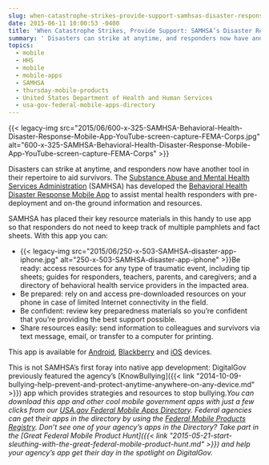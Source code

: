 ```yaml
---
slug: when-catastrophe-strikes-provide-support-samhsas-disaster-response-app
date: 2015-06-11 10:00:53 -0400
title: 'When Catastrophe Strikes, Provide Support: SAMHSA’s Disaster Response App'
summary: ' Disasters can strike at anytime, and responders now have another tool in their repertoire to aid survivors. The Substance Abuse and Mental Health Services Administration (SAMHSA) has developed the Behavioral Health Disaster Response Mobile App to assist mental health responders with pre-deployment and on-the ground information and resources. SAMHSA has'
topics:
  - mobile
  - HHS
  - mobile
  - mobile-apps
  - SAMHSA
  - thursday-mobile-products
  - United States Department of Health and Human Services
  - usa-gov-federal-mobile-apps-directory
---
```


{{< legacy-img src="2015/06/600-x-325-SAMHSA-Behavioral-Health-Disaster-Response-Mobile-App-YouTube-screen-capture-FEMA-Corps.jpg" alt="600-x-325-SAMHSA-Behavioral-Health-Disaster-Response-Mobile-App-YouTube-screen-capture-FEMA-Corps" >}}

Disasters can strike at anytime, and responders now have another tool in their repertoire to aid survivors. The [Substance Abuse and Mental Health Services Administration](http://www.samhsa.gov/) (SAMHSA) has developed the [Behavioral Health Disaster Response Mobile App](http://www.store.samhsa.gov/apps/disaster/) to assist mental health responders with pre-deployment and on-the ground information and resources.

SAMHSA has placed their key resource materials in this handy to use app so that responders do not need to keep track of multiple pamphlets and fact sheets. With this app you can:

  * {{< legacy-img src="2015/06/250-x-503-SAMHSA-disaster-app-iphone.jpg" alt="250-x-503-SAMHSA-disaster-app-iphone" >}}Be ready: access resources for any type of traumatic event, including tip sheets; guides for responders, teachers, parents, and caregivers; and a directory of behavioral health service providers in the impacted area.
  * Be prepared: rely on and access pre-downloaded resources on your phone in case of limited Internet connectivity in the field.
  * Be confident: review key preparedness materials so you&#8217;re confident that you&#8217;re providing the best support possible.
  * Share resources easily: send information to colleagues and survivors via text message, email, or transfer to a computer for printing.

This app is available for [Android](https://play.google.com/store/apps/details?id=gov.hhs.samhsa.app.disaster&WT.ac=LP_20140206_DISASTERAPP_GOOGLEPLAY), [Blackberry](http://appworld.blackberry.com/webstore/content/47454887/?lang=en&countrycode=US&WT.ac=LP_20140206_DISASTERAPP_BLACKBERRY) and [iOS](https://itunes.apple.com/us/app/samhsa-behavioral-health-disaster/id787518271?mt=8&WT.ac=LP_20140206_DISASTERAPP_ITUNES) devices.

This is not SAMHSA’s first foray into native app development: DigitalGov previously featured the agency’s [KnowBullying]({{< link "2014-10-09-bullying-help-prevent-and-protect-anytime-anywhere-on-any-device.md" >}}) app which provides strategies and resources to stop bullying._You can download this app and other cool mobile government apps with just a few clicks from our [USA.gov Federal Mobile Apps Director](http://www.usa.gov/mobileapps.shtml)y. Federal agencies can get their apps in the directory by using the [Federal Mobile Products Registry](http://apps.usa.gov/register)._
_Don&#8217;t see one of your agency&#8217;s apps in the Directory? Take part in the [Great Federal Mobile Product Hunt]({{< link "2015-05-21-start-sleuthing-with-the-great-federal-mobile-product-hunt.md" >}}) and help your agency&#8217;s app get their day in the spotlight on DigitalGov._